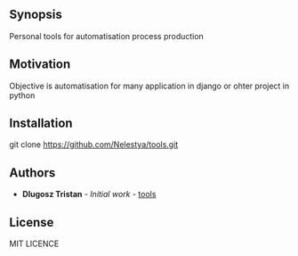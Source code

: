 ## Synopsis
Personal tools for automatisation process production

## Motivation
Objective is automatisation for many application in django or ohter project in python

## Installation

git clone https://github.com/Nelestya/tools.git

## Authors
* **Dlugosz Tristan** - *Initial work* - [tools](https://github.com/Nelestya/tools)

## License
MIT LICENCE
